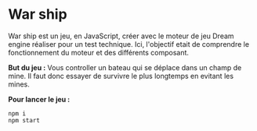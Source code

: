 # War ship 
War ship est un jeu, en JavaScript, créer avec le moteur de jeu Dream engine réaliser pour un test technique.
Ici, l'objectif etait de comprendre le fonctionnement du moteur et des différents composant.

**But du jeu :**
Vous controller un bateau qui se déplace dans un champ de mine.
Il faut donc essayer de survivre le plus longtemps en evitant les mines.

**Pour lancer le jeu :** 
```
npm i 
npm start
```

